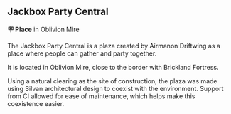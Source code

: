 ## Jackbox Party Central

**🪧 Place** in Oblivion Mire

The Jackbox Party Central is a plaza created by Airmanon Driftwing as a place where people can gather and party together. 

It is located in Oblivion Mire, close to the border with Brickland Fortress.

Using a natural clearing as the site of construction, the plaza was made using Silvan architectural design to coexist with the environment. Support from CI allowed for ease of maintenance, which helps make this coexistence easier.

<!---
keywords: oblivion, mire, brickland, fortress, airmanon, driftwing, silvan, ci, party, plaza
aliases: 
-->